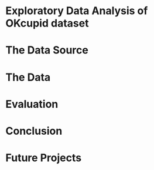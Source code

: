 
# Exploratory Data Analysis of OKcupid dataset 





# The Data Source



# The Data



# Evaluation 



# Conclusion


# Future Projects







